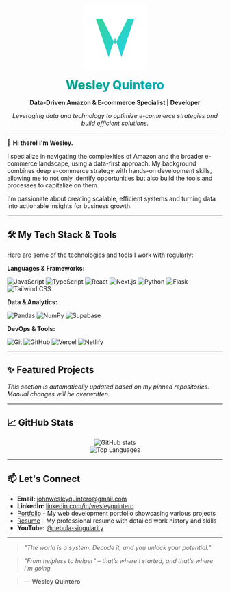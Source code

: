 <div align="center">
  <img src="public/logo.svg" alt="Logo" width="150" />
  <h1 style="background: linear-gradient(135deg, #059669 0%, #06b6d4 100%); -webkit-background-clip: text; -webkit-text-fill-color: transparent; margin: 15px 0; font-family: 'Inter', sans-serif; font-weight: 800;">
    Wesley Quintero
  </h1>
  <p><strong>Data-Driven Amazon & E-commerce Specialist | Developer</strong></p>
  <p><em>Leveraging data and technology to optimize e-commerce strategies and build efficient solutions.</em></p>
</div>

---

👋 **Hi there! I'm Wesley.**

I specialize in navigating the complexities of Amazon and the broader e-commerce landscape, using a data-first approach. My background combines deep e-commerce strategy with hands-on development skills, allowing me to not only identify opportunities but also build the tools and processes to capitalize on them.

I'm passionate about creating scalable, efficient systems and turning data into actionable insights for business growth.

---

## 🛠️ My Tech Stack & Tools

Here are some of the technologies and tools I work with regularly:

**Languages & Frameworks:**
<p>
  <img src="https://img.shields.io/badge/JavaScript-F7DF1E?style=for-the-badge&logo=javascript&logoColor=black" alt="JavaScript"/>
  <img src="https://img.shields.io/badge/TypeScript-3178C6?style=for-the-badge&logo=typescript&logoColor=white" alt="TypeScript"/>
  <img src="https://img.shields.io/badge/React-61DAFB?style=for-the-badge&logo=react&logoColor=black" alt="React"/>
  <img src="https://img.shields.io/badge/Next.js-000000?style=for-the-badge&logo=next.js&logoColor=white" alt="Next.js"/>
  <img src="https://img.shields.io/badge/Python-3776AB?style=for-the-badge&logo=python&logoColor=white" alt="Python"/>
  <img src="https://img.shields.io/badge/Flask-000000?style=for-the-badge&logo=flask&logoColor=white" alt="Flask"/>
  <img src="https://img.shields.io/badge/Tailwind_CSS-06B6D4?style=for-the-badge&logo=tailwindcss&logoColor=white" alt="Tailwind CSS"/>
</p>

**Data & Analytics:**
<p>
  <img src="https://img.shields.io/badge/Pandas-150458?style=for-the-badge&logo=pandas&logoColor=white" alt="Pandas"/>
  <img src="https://img.shields.io/badge/NumPy-013243?style=for-the-badge&logo=numpy&logoColor=white" alt="NumPy"/>
  <img src="https://img.shields.io/badge/Supabase-3ECF8E?style=for-the-badge&logo=supabase&logoColor=white" alt="Supabase"/>
</p>

**DevOps & Tools:**
<p>
  <img src="https://img.shields.io/badge/Git-F05032?style=for-the-badge&logo=git&logoColor=white" alt="Git"/>
  <img src="https://img.shields.io/badge/GitHub-181717?style=for-the-badge&logo=github&logoColor=white" alt="GitHub"/>
  <img src="https://img.shields.io/badge/Vercel-000000?style=for-the-badge&logo=vercel&logoColor=white" alt="Vercel"/>
  <img src="https://img.shields.io/badge/Netlify-00C7B7?style=for-the-badge&logo=netlify&logoColor=white" alt="Netlify"/>
</p>

---

## ✨ Featured Projects

<!-- START_PROJECT_LIST -->
*This section is automatically updated based on my pinned repositories. Manual changes will be overwritten.*
<!-- END_PROJECT_LIST -->

---

## 📈 GitHub Stats

<p align="center">
  <img src="https://github-readme-stats.vercel.app/api?username=johnwesleyquintero&show_icons=true&theme=radical&rank_icon=github" alt="GitHub stats"/>
  <br/>
  <img src="https://github-readme-stats.vercel.app/api/top-langs/?username=johnwesleyquintero&layout=compact&theme=radical" alt="Top Languages"/>
</p>

---

## 📫 Let's Connect

*   **Email:** [johnwesleyquintero@gmail.com](mailto:johnwesleyquintero@gmail.com)
*   **LinkedIn:** [linkedin.com/in/wesleyquintero](https://www.linkedin.com/in/wesleyquintero/)
* [Portfolio](https://wq-portfolio.netlify.app/) - My web development portfolio showcasing various projects
* [Resume](https://wq-resume.netlify.app/) - My professional resume with detailed work history and skills
*   **YouTube:** [@nebula-singularity](https://www.youtube.com/@nebula-singularity)

---

> _"The world is a system. Decode it, and you unlock your potential."_

> _"From helpless to helper" – that’s where I started, and that’s where I’m going._

> — **Wesley Quintero**
